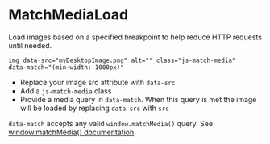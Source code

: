 # MatchMediaLoad

Load images based on a specified breakpoint to help reduce HTTP requests until needed.


<code>img data-src="myDesktopImage.png" alt="" class="js-match-media" data-match="(min-width: 1000px)"</code>


<ul>
    <li>Replace your image src attribute with <code>data-src</code></li>
    <li>Add a <code>js-match-media</code> class</li>
    <li>Provide a media query in <code>data-match</code>. When this query is met the image will be loaded by replacing <code>data-src</code> with <code>src</code></li>
</ul>


<code>data-match</code> accepts any valid <code>window.matchMedia()</code> query. See <a href="https://developer.mozilla.org/en-US/docs/Web/API/Window/matchMedia">window.matchMedia() documentation</a>
